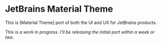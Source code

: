# JetBrains Material Theme
This is [Material Theme] port of both the UI and UX for JetBrains products.

*This is a work in progress. I'll be releasing the initial port within a week or two.*

